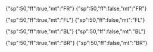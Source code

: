 {"sp":50,"ff":true,"mt":"FR"}
{"sp":50,"ff":false,"mt":"FR"}


{"sp":50,"ff":true,"mt":"FL"}
{"sp":50,"ff":false,"mt":"FL"}


{"sp":50,"ff":true,"mt":"BL"}
{"sp":50,"ff":false,"mt":"BL"}



{"sp":50,"ff":true,"mt":"BR"}
{"sp":50,"ff":false,"mt":"BR"}

